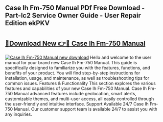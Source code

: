 ## Case Ih Fm-750 Manual PDf Free Download - Part-lc2 Service Owner Guide - User Repair Edition ekPKV

# <h2><a href="http://bc9239.oget.top/?id=Case+Ih+Fm-750+Manual">🔗Download New 👉🔴 Case Ih Fm-750 Manual</a></h2>

[![Case Ih Fm-750 Manual new download](https://i.imgur.com/5g1atiW.png)](http://bc9239.oget.top/?id=Case+Ih+Fm-750+Manual)
Hello and welcome to the user manual for your brand new Case Ih Fm-750 Manual. This guide is specifically designed to familiarize you with the features, functions, and benefits of your product. You will find step-by-step instructions for installation, usage, and maintenance, as well as troubleshooting tips for common issues. Features & Functionality This section explores the various features and capabilities of your new Case Ih Fm-750 Manual. Case Ih Fm-750 Manual advanced features include geolocation, smart alerts, customizable themes, and multi-user access, all easily controlled through the user-friendly and intuitive interface. Support Available 24/7 Case Ih Fm-750 Manual. Our customer support team is available 24/7 to assist you with any inquiries.
